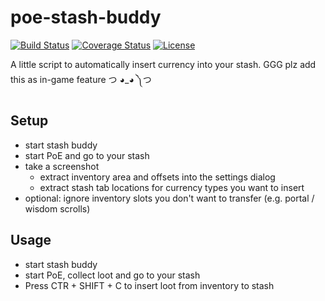 # poe-stash-buddy

[![Build Status](https://travis-ci.org/casid/poe-stash-buddy.svg?branch=master)](https://travis-ci.org/casid/poe-stash-buddy)
[![Coverage Status](https://coveralls.io/repos/github/casid/poe-stash-buddy/badge.svg?branch=master)](https://coveralls.io/github/casid/poe-stash-buddy?branch=master)
[![License](https://img.shields.io/badge/license-Apache%202.0-blue.svg)](https://raw.githubusercontent.com/casid/poe-stash-buddy/master/LICENSE)

A little script to automatically insert currency into your stash. GGG plz add this as in-game feature つ ◕_◕ ༽つ


## Setup
- start stash buddy
- start PoE and go to your stash
- take a screenshot
  - extract inventory area and offsets into the settings dialog
  - extract stash tab locations for currency types you want to insert
- optional: ignore inventory slots you don't want to transfer (e.g. portal / wisdom scrolls)

## Usage
- start stash buddy
- start PoE, collect loot and go to your stash
- Press CTR + SHIFT + C to insert loot from inventory to stash
